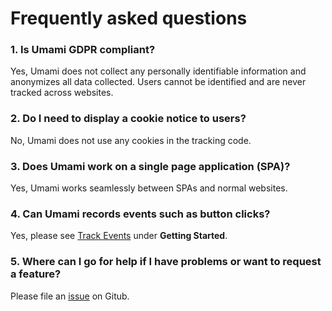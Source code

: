 # Frequently asked questions

### 1. Is Umami GDPR compliant?

Yes, Umami does not collect any personally identifiable information and anonymizes all data collected. Users cannot be identified
and are never tracked across websites.

###  2. Do I need to display a cookie notice to users?

No, Umami does not use any cookies in the tracking code.

### 3. Does Umami work on a single page application (SPA)?

Yes, Umami works seamlessly between SPAs and normal websites.

### 4. Can Umami records events such as button clicks?

Yes, please see [Track Events](/docs/track-events) under **Getting Started**.

### 5. Where can I go for help if I have problems or want to request a feature?

Please file an [issue](https://github.com/mikecao/umami/issues) on Gitub.